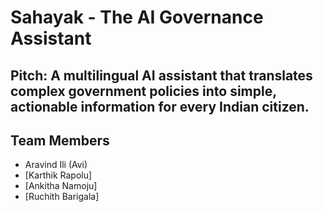 # Sahayak - The AI Governance Assistant

## Pitch: A multilingual AI assistant that translates complex government policies into simple, actionable information for every Indian citizen.

## Team Members
- Aravind Ili (Avi)
- [Karthik Rapolu]
- [Ankitha Namoju]
- [Ruchith Barigala]
